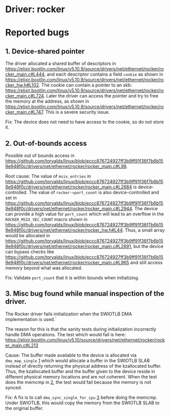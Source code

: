 # Driver: rocker

# Reported bugs
## 1. Device-shared pointer

The driver allocated a shared buffer of descriptors in https://elixir.bootlin.com/linux/v5.10.9/source/drivers/net/ethernet/rocker/rocker_main.c#L444, and each descriptor contains a field `cookie` as shown in https://elixir.bootlin.com/linux/v5.10.9/source/drivers/net/ethernet/rocker/rocker_hw.h#L102.
The cookie can contain a pointer to an skb: https://elixir.bootlin.com/linux/v5.10.9/source/drivers/net/ethernet/rocker/rocker_main.c#L724.
Later the driver can access the pointer and try to free the memory at the address, as shown in https://elixir.bootlin.com/linux/v5.10.9/source/drivers/net/ethernet/rocker/rocker_main.c#L747.
This is a severe security issue.

Fix:
The device does not need to have access to the cookie, so do not store it.

## 2. Out-of-bounds access

Possible out of bounds access in https://github.com/torvalds/linux/blob/eccc876724927ff3b9ff91f36f7b6b159e948f0c/drivers/net/ethernet/rocker/rocker_main.c#L98.

Root cause:
The value of `msix_entries` in https://github.com/torvalds/linux/blob/eccc876724927ff3b9ff91f36f7b6b159e948f0c/drivers/net/ethernet/rocker/rocker_main.c#L2684 is device-controlled.
The value of `rocker->port_count` is also device-controlled and set in https://github.com/torvalds/linux/blob/eccc876724927ff3b9ff91f36f7b6b159e948f0c/drivers/net/ethernet/rocker/rocker_main.c#L2944.
The device can provide a high value for `port_count` which will lead to an overflow in the `ROCKER_MSIX_VEC_COUNT` macro shown in https://github.com/torvalds/linux/blob/eccc876724927ff3b9ff91f36f7b6b159e948f0c/drivers/net/ethernet/rocker/rocker_hw.h#L44.
Thus, a small array would be allocated in https://github.com/torvalds/linux/blob/eccc876724927ff3b9ff91f36f7b6b159e948f0c/drivers/net/ethernet/rocker/rocker_main.c#L2691, but the device can bypass checks like https://github.com/torvalds/linux/blob/eccc876724927ff3b9ff91f36f7b6b159e948f0c/drivers/net/ethernet/rocker/rocker_main.c#L965 and still access memory beyond what was allocated.

Fix:
Validate `port_count` that it is within bounds when initializing.

## 3. Misc bug found while manual inspection of the driver.

The Rocker driver fails initialization when the SWIOTLB DMA implementation is used.`

The reason for this is that the sanity tests during initialization incorrectly handle DMA
operations. The test which would fail is here:
https://elixir.bootlin.com/linux/v5.10/source/drivers/net/ethernet/rocker/rocker_main.c#L213

Cause:
The buffer made available to the device is allocated via `dma_map_single` [1] which would
allocate a buffer in the SWIOTLB SLAB instead of directly returning the physical address of
the kzallocated buffer. Thus, the kzallocated buffer and the buffer given to the device
reside in different physical memory locations and are not coherent.
When the test does the memcmp in [2], the test would fail because the memory is not synced.

Fix:
A fix is to call `dma_sync_single_for_cpu` [3] before doing the memcmp. Under SWIOTLB, this
would copy the memory from the SWIOTLB SLAB to the original buffer.


[1]: https://elixir.bootlin.com/linux/v5.10/source/drivers/net/ethernet/rocker/rocker_main.c#L203
[2]: https://elixir.bootlin.com/linux/v5.10/source/drivers/net/ethernet/rocker/rocker_main.c#L172
[3]: https://elixir.bootlin.com/linux/v5.10/source/include/linux/dma-mapping.h#L117
